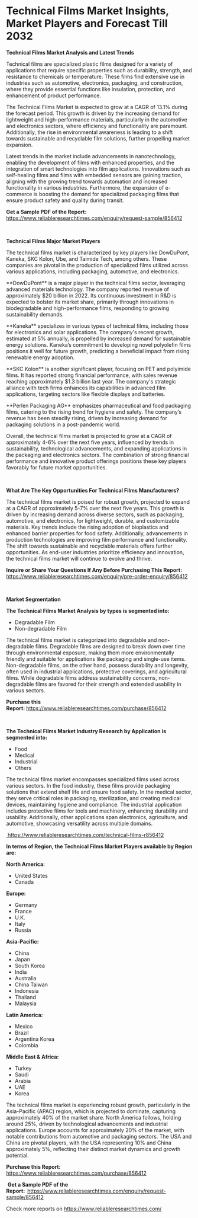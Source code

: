 <p><h1>Technical Films Market Insights, Market Players and Forecast Till 2032</h1></p><p><strong>Technical Films Market Analysis and Latest Trends</strong></p>
<p><p>Technical films are specialized plastic films designed for a variety of applications that require specific properties such as durability, strength, and resistance to chemicals or temperature. These films find extensive use in industries such as automotive, electronics, packaging, and construction, where they provide essential functions like insulation, protection, and enhancement of product performance.</p><p>The Technical Films Market is expected to grow at a CAGR of 13.1% during the forecast period. This growth is driven by the increasing demand for lightweight and high-performance materials, particularly in the automotive and electronics sectors, where efficiency and functionality are paramount. Additionally, the rise in environmental awareness is leading to a shift towards sustainable and recyclable film solutions, further propelling market expansion.</p><p>Latest trends in the market include advancements in nanotechnology, enabling the development of films with enhanced properties, and the integration of smart technologies into film applications. Innovations such as self-healing films and films with embedded sensors are gaining traction, aligning with the growing trend towards automation and increased functionality in various industries. Furthermore, the expansion of e-commerce is boosting the demand for specialized packaging films that ensure product safety and quality during transit.</p></p>
<p><strong>Get a Sample PDF of the Report:&nbsp;</strong> <a href="https://www.reliableresearchtimes.com/enquiry/request-sample/856412?utm_campaign=1558&utm_medium=2&utm_source=Github&utm_content=ia&utm_term=30012025&utm_id=technical-films">https://www.reliableresearchtimes.com/enquiry/request-sample/856412</a></p>
<p>&nbsp;</p>
<p><strong>Technical Films Major Market Players</strong></p>
<p><p>The technical films market is characterized by key players like DowDuPont, Kaneka, SKC Kolon, Ube, and Taimide Tech, among others. These companies are pivotal in the production of specialized films utilized across various applications, including packaging, automotive, and electronics.</p><p>**DowDuPont** is a major player in the technical films sector, leveraging advanced materials technology. The company reported revenue of approximately $20 billion in 2022. Its continuous investment in R&D is expected to bolster its market share, primarily through innovations in biodegradable and high-performance films, responding to growing sustainability demands.</p><p>**Kaneka** specializes in various types of technical films, including those for electronics and solar applications. The company's recent growth, estimated at 5% annually, is propelled by increased demand for sustainable energy solutions. Kaneka’s commitment to developing novel polyolefin films positions it well for future growth, predicting a beneficial impact from rising renewable energy adoption.</p><p>**SKC Kolon** is another significant player, focusing on PET and polyimide films. It has reported strong financial performance, with sales revenue reaching approximately $1.3 billion last year. The company's strategic alliance with tech firms enhances its capabilities in advanced film applications, targeting sectors like flexible displays and batteries.</p><p>**Perlen Packaging AG** emphasizes pharmaceutical and food packaging films, catering to the rising trend for hygiene and safety. The company’s revenue has been steadily rising, driven by increasing demand for packaging solutions in a post-pandemic world. </p><p>Overall, the technical films market is projected to grow at a CAGR of approximately 4-6% over the next five years, influenced by trends in sustainability, technological advancements, and expanding applications in the packaging and electronics sectors. The combination of strong financial performance and innovative product offerings positions these key players favorably for future market opportunities.</p></p>
<p>&nbsp;</p>
<p><strong>What Are The Key Opportunities For Technical Films Manufacturers?</strong></p>
<p><p>The technical films market is poised for robust growth, projected to expand at a CAGR of approximately 5-7% over the next five years. This growth is driven by increasing demand across diverse sectors, such as packaging, automotive, and electronics, for lightweight, durable, and customizable materials. Key trends include the rising adoption of bioplastics and enhanced barrier properties for food safety. Additionally, advancements in production technologies are improving film performance and functionality. The shift towards sustainable and recyclable materials offers further opportunities. As end-user industries prioritize efficiency and innovation, the technical films market will continue to evolve and thrive.</p></p>
<p><strong>Inquire or Share Your Questions If Any Before Purchasing This Report:</strong> <a href="https://www.reliableresearchtimes.com/enquiry/pre-order-enquiry/856412?utm_campaign=1558&utm_medium=2&utm_source=Github&utm_content=ia&utm_term=30012025&utm_id=technical-films">https://www.reliableresearchtimes.com/enquiry/pre-order-enquiry/856412</a></p>
<p>&nbsp;</p>
<p><strong>Market Segmentation</strong></p>
<p><strong>The Technical Films Market Analysis by types is segmented into:</strong></p>
<p><ul><li>Degradable Film</li><li>Non-degradable Film</li></ul></p>
<p><p>The technical films market is categorized into degradable and non-degradable films. Degradable films are designed to break down over time through environmental exposure, making them more environmentally friendly and suitable for applications like packaging and single-use items. Non-degradable films, on the other hand, possess durability and longevity, often used in industrial applications, protective coverings, and agricultural films. While degradable films address sustainability concerns, non-degradable films are favored for their strength and extended usability in various sectors.</p></p>
<p><strong>Purchase this Report:&nbsp;</strong><a href="https://www.reliableresearchtimes.com/purchase/856412?utm_campaign=1558&utm_medium=2&utm_source=Github&utm_content=ia&utm_term=30012025&utm_id=technical-films">https://www.reliableresearchtimes.com/purchase/856412</a></p>
<p>&nbsp;</p>
<p><strong>The Technical Films Market Industry Research by Application is segmented into:</strong></p>
<p><ul><li>Food</li><li>Medical</li><li>Industrial</li><li>Others</li></ul></p>
<p><p>The technical films market encompasses specialized films used across various sectors. In the food industry, these films provide packaging solutions that extend shelf life and ensure food safety. In the medical sector, they serve critical roles in packaging, sterilization, and creating medical devices, maintaining hygiene and compliance. The industrial application includes protective films for tools and machinery, enhancing durability and usability. Additionally, other applications span electronics, agriculture, and automotive, showcasing versatility across multiple domains.</p></p>
<p><a href="https://www.reliableresearchtimes.com/technical-films-r856412?utm_campaign=1558&utm_medium=2&utm_source=Github&utm_content=ia&utm_term=30012025&utm_id=technical-films">&nbsp;https://www.reliableresearchtimes.com/technical-films-r856412</a></p>
<p><strong>In terms of Region, the Technical Films Market Players available by Region are:</strong></p>
<p>
    <p> <strong> North America: </strong>
        <ul>
            <li>United States</li>
            <li>Canada</li>
        </ul>
        </p> 
    <p> <strong> Europe: </strong>
        <ul>
            <li>Germany</li>
            <li>France</li>
            <li>U.K.</li>
            <li>Italy</li>
            <li>Russia</li>
        </ul>
        </p> 
    <p> <strong> Asia-Pacific: </strong>
        <ul>
            <li>China</li>
            <li>Japan</li>
            <li>South Korea</li>
            <li>India</li>
            <li>Australia</li>
            <li>China Taiwan</li>
            <li>Indonesia</li>
            <li>Thailand</li>
            <li>Malaysia</li>
        </ul>
        </p> 
    <p> <strong> Latin America: </strong>
        <ul>
            <li>Mexico</li>
            <li>Brazil</li>
            <li>Argentina Korea</li>
            <li>Colombia</li>
        </ul>
        </p> 
    <p> <strong> Middle East & Africa: </strong>
        <ul>
            <li>Turkey</li>
            <li>Saudi</li>
            <li>Arabia</li>
            <li>UAE</li>
            <li>Korea</li>
        </ul>
    </p>
    </p>
<p><p>The technical films market is experiencing robust growth, particularly in the Asia-Pacific (APAC) region, which is projected to dominate, capturing approximately 40% of the market share. North America follows, holding around 25%, driven by technological advancements and industrial applications. Europe accounts for approximately 20% of the market, with notable contributions from automotive and packaging sectors. The USA and China are pivotal players, with the USA representing 10% and China approximately 5%, reflecting their distinct market dynamics and growth potential.</p></p>
<p><strong>Purchase this Report: </strong><a href="https://www.reliableresearchtimes.com/purchase/856412?utm_campaign=1558&utm_medium=2&utm_source=Github&utm_content=ia&utm_term=30012025&utm_id=technical-films">https://www.reliableresearchtimes.com/purchase/856412</a></p>
<p>&nbsp;<strong>Get a Sample PDF of the Report:&nbsp;&nbsp;</strong><a href="https://www.reliableresearchtimes.com/enquiry/request-sample/856412?utm_campaign=1558&utm_medium=2&utm_source=Github&utm_content=ia&utm_term=30012025&utm_id=technical-films">https://www.reliableresearchtimes.com/enquiry/request-sample/856412</a></p>
<p><strong></strong></p>
<p>Check more reports on <a href="https://www.reliableresearchtimes.com/?utm_campaign=1558&utm_medium=2&utm_source=Github&utm_content=ia&utm_term=30012025&utm_id=technical-films">https://www.reliableresearchtimes.com/</a></p>